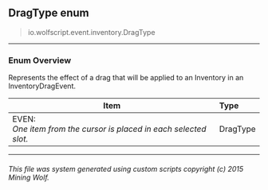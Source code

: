 ## DragType __enum__

>io.wolfscript.event.inventory.DragType

---

### Enum Overview

Represents the effect of a drag that will be applied to an Inventory in an InventoryDragEvent.

Item | Type   
--- | :--- 
EVEN: <br> _One item from the cursor is placed in each selected slot._ | DragType



---



###### This file was system generated using custom scripts copyright (c) 2015 Mining Wolf.
	

